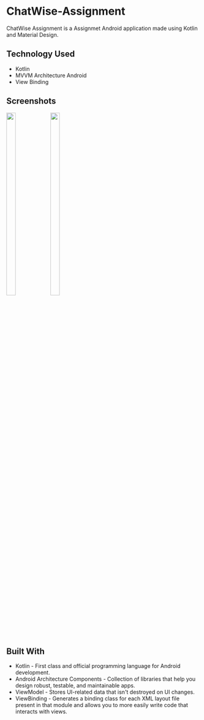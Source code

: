 # ChatWise-Assignment

ChatWise Assignment is a Assignmet Android application made using Kotlin and Material Design.




## Technology Used
* Kotlin
* MVVM Architecture Android
* View Binding
## Screenshots


<p float="center">
  
<img src="https://github.com/pradyuman001/ChatWise-Assignment/assets/101545076/d85660d6-49ce-4afd-9648-8f7d27669e1b" width=22% height=35%>
<img src="https://github.com/pradyuman001/ChatWise-Assignment/assets/101545076/12d76126-3648-43bc-94a7-c35a4e55d6df" width=22% height=35%>
 
</p>


## Built With 
* Kotlin - First class and official programming language for Android development.
* Android Architecture Components - Collection of libraries that help you design robust, testable, and maintainable apps.
* ViewModel - Stores UI-related data that isn't destroyed on UI changes.
* ViewBinding - Generates a binding class for each XML layout file present in that module and allows you to more easily write code that interacts with views.
